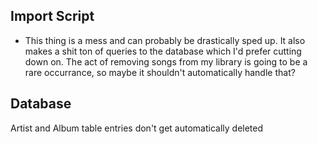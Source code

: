 ## Import Script
* This thing is a mess and can probably be drastically sped up. It also makes a shit ton of queries to the database which I'd prefer cutting down on. The act of removing songs from my library is going to be a rare occurrance, so maybe it shouldn't automatically handle that?

## Database
Artist and Album table entries don't get automatically deleted
